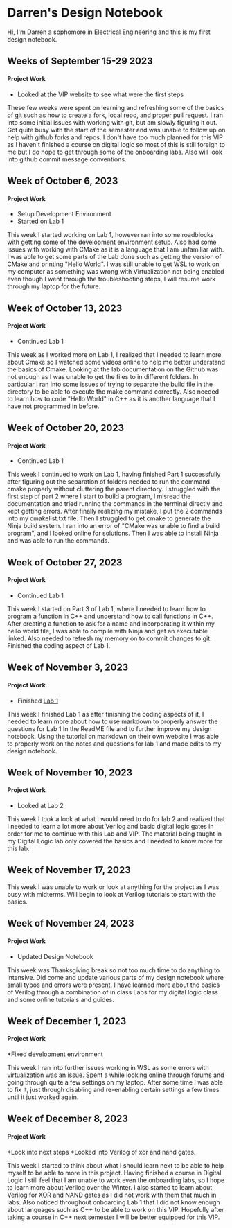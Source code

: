 # Darren's Design Notebook

Hi, I'm Darren a sophomore in Electrical Engineering and this is my first design notebook.

## Weeks of September 15-29 2023
#### Project Work
* Looked at the VIP website to see what were the first steps

These few weeks were spent on learning and refreshing some of the basics of git such as how to create a fork, local repo, and proper pull request. I ran into some initial issues with working with git, but am slowly figuring it out. Got quite busy with the start of the semester and was unable to follow up on help with github forks and repos. I don't have too much planned for this VIP as I haven't finished a course on digital logic so most of this is still foreign to me but I do hope to get through some of the onboarding labs. Also will look into github commit message conventions.

## Week of October 6, 2023
#### Project Work
* Setup Development Environment
* Started on Lab 1
  
This week I started working on Lab 1, however ran into some roadblocks with getting some of the development environment setup. Also had some issues with working with CMake as it is a language that I am unfamiliar with. I was able to get some parts of the Lab done such as getting the version of CMake and printing "Hello World". I was still unable to get WSL to work on my computer as something was wrong with Virtualization not being enabled even though I went through the troubleshooting steps, I will resume work through my laptop for the future.

## Week of October 13, 2023
#### Project Work
* Continued Lab 1
  
This week as I worked more on Lab 1, I realized that I needed to learn more about Cmake so I watched some videos online to help me better understand the basics of Cmake. Looking at the lab documentation on the Github was not enough as I was unable to get the files to in different folders. In particular I ran into some issues of trying to separate the build file in the directory to be able to execute the make command correctly. Also needed to learn how to code "Hello World" in C++ as it is another language that I have not programmed in before.

## Week of October 20, 2023
#### Project Work
* Continued Lab 1
  
This week I continued to work on Lab 1, having finished Part 1 successfully after figuring out the separation of folders needed to run the command cmake properly without cluttering the parent directory. I struggled with the first step of part 2 where I start to build a program, I misread the documentation and tried running the commands in the terminal directly and kept getting errors. After finally realizing my mistake, I put the 2 commands into my cmakelist.txt file. Then I struggled to get cmake to generate the Ninja build system. I ran into an error of "CMake was unable to find a build program", and I looked online for solutions. Then I was able to install Ninja and was able to run the commands.

## Week of October 27, 2023
#### Project Work
* Continued Lab 1

This week I started on Part 3 of Lab 1, where I needed to learn how to program a function in C++ and understand how to call functions in C++. After creating a function to ask for a name and incorporating it within my hello world file, I was able to compile with Ninja and get an executable linked. Also needed to refresh my memory on to commit changes to git. Finished the coding aspect of Lab 1.
## Week of November 3, 2023
#### Project Work
* Finished [Lab 1](https://github.com/dareminion/proc-design)
  
This week I finished Lab 1 as after finishing the coding aspects of it, I needed to learn more about how to use markdown to properly answer the questions for Lab 1 In the ReadME file and to further improve my design notebook. Using the tutorial on markdown on their own website I was able to properly work on the notes and questions for lab 1 and made edits to my design notebook.

## Week of November 10, 2023
#### Project Work
* Looked at Lab 2

This week I took a look at what I would need to do for lab 2 and realized that I needed to learn a lot more about Verilog and basic digital logic gates in order for me to continue with this Lab and VIP. The material being taught in my Digital Logic lab only covered the basics and I needed to know more for this lab.

## Week of November 17, 2023

This week I was unable to work or look at anything for the project as I was busy with midterms. Will begin to look at Verilog tutorials to start with the basics.

## Week of November 24, 2023
#### Project Work
* Updated Design Notebook

This week was Thanksgiving break so not too much time to do anything to intensive. Did come and update various parts of my design notebook where small typos and errors were present. I have learned more about the basics of Verilog through a combination of in class Labs for my digital logic class and some online tutorials and guides.

## Week of December 1, 2023
#### Project Work
*Fixed development environment

This week I ran into further issues working in WSL as some errors with virtualization was an issue. Spent a while looking online through forums and going through quite a few settings on my laptop. After some time I was able to fix it, just through disabling and re-enabling certain settings a few times until it just worked again. 

## Week of December 8, 2023
#### Project Work
*Look into next steps
*Looked into Verilog of xor and nand gates.

This week I started to think about what I should learn next to be able to help myself to be able to more in this project. Having finished a course in Digital Logic I still feel that I am unable to work even the onboarding labs, so I hope to learn more about Verilog over the Winter. I also started to learn about Verilog for XOR and NAND gates as I did not work with them that much in labs. Also noticed throughout onboarding Lab 1 that I did not know enough about languages such as C++ to be able to work on this VIP. Hopefully after taking a course in C++ next semester I will be better equipped for this VIP.